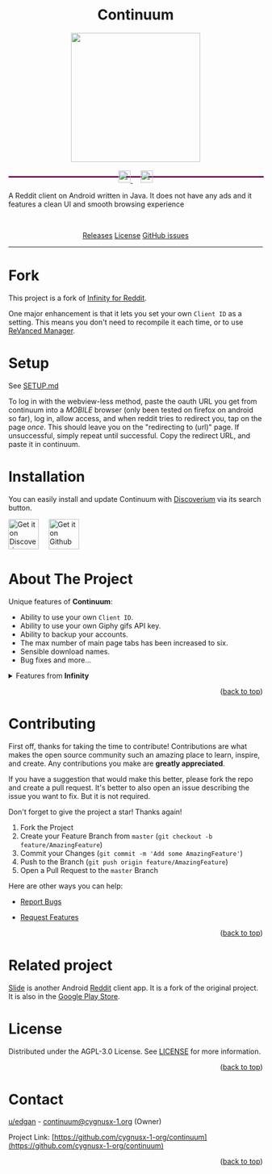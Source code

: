<h1 align="center">Continuum</h1>

<p align="center">
  <picture>
    <source
      width="256px"
      media="(prefers-color-scheme: dark)"
      srcset="assets/logo/space_alien.png"
    >
    <img
      width="256px"
      src="assets/logo/space_alien.png"
    >
  </picture>
</p>

<hr style="display: inline-block; width: 100%; border: 1px dotted #ff00cc;">

<p align="center" style="margin-top: -2em;">
  <a href="https://discord.gg/vDuSpJEDrW">
    <picture>
      <source height="24px" media="(prefers-color-scheme: dark)" srcset="/assets/icons/Discord.png" />
      <img height="24px" src="/assets/icons/Discord.png" />
    </picture>
  </a>&nbsp;&nbsp;&nbsp;
  <a href="https://old.reddit.com/r/continuumreddit/">
    <picture>
      <source height="24px" media="(prefers-color-scheme: dark)" srcset="/assets/icons/Reddit.png" />
      <img height="24px" src="/assets/icons/Reddit.png" />
    </picture>
  </a>
</p>





A Reddit client on Android written in Java. It does not have any ads and it features a clean UI and smooth browsing experience

<br>

<div align="center">

[Releases](https://github.com/cygnusx-1-org/continuum/releases)
[License](https://github.com/cygnusx-1-org/continuum/blob/master/LICENSE)
[GitHub issues](https://github.com/cygnusx-1-org/continuum/issues)

</div>

---
# Fork
This project is a fork of [Infinity for Reddit](https://github.com/Docile-Alligator/Infinity-For-Reddit).

One major enhancement is that it lets you set your own `Client ID` as a setting.
This means you don't need to recompile it each time, or to use [ReVanced Manager](https://github.com/ReVanced/revanced-manager).

# Setup
See [SETUP.md](/SETUP.md)

To log in with the webview-less method, paste the oauth URL you get from continuum into a *MOBILE* browser (only been tested on firefox on android so far), log in, allow access, and when reddit tries to redirect you, tap on the page *once*. This should leave you on the "redirecting to (url)" page. If unsuccessful, simply repeat until successful. Copy the redirect URL, and paste it in continuum.

# Installation
You can easily install and update Continuum with [Discoverium](https://github.com/cygnusx-1-org/Discoverium/) via its search button.
<p align="left">
    <picture>
      <source media="(prefers-color-scheme: dark)" srcset="assets/badges/discoverium.png" height="60">
      <img alt="Get it on Discoverium" src="assets/badges/discoverium.png" height="60">
    </picture>
  </a>
  </a>&nbsp;&nbsp;&nbsp;
  <a href="https://github.com/cygnusx-1-org/continuum/releases/latest">
    <picture>
      <source media="(prefers-color-scheme: dark)" srcset="assets/badges/github.png" height="60">
      <img alt="Get it on Github" src="assets/badges/github.png" height="60">
    </picture>
  </a>
</p>



# About The Project
Unique features of **Continuum**:

- Ability to use your own `Client ID`.
- Ability to use your own Giphy gifs API key.
- Ability to backup your accounts.
- The max number of main page tabs has been increased to six.
- Sensible download names.
- Bug fixes and more...

<details>
<summary>Features from <b>Infinity</b></summary>

* Lazy mode: Automatic scrolling of posts enables you to enjoy amazing posts without moving your thumb.
* Browsing posts
* View comments
* Expand and collapse comments section
* Vote posts and comments
* Save posts
* Write comments
* Edit comments and delete comments
* Submit posts (text, link, image and video)
* Edit posts (mark and unmark NSFW and spoiler and edit flair) and delete posts
* See all the subscribed subreddits and followed users
* View the messages
* Get notifications of unread messages
* etc...

</details>
<p align="right">(<a href="#top">back to top</a>)</p>

# Contributing
First off, thanks for taking the time to contribute! Contributions are what makes the open source community such an amazing place to learn, inspire, and create. Any contributions you make are **greatly appreciated**.

If you have a suggestion that would make this better, please fork the repo and create a pull request.
It's better to also open an issue describing the issue you want to fix. But it is not required.

Don't forget to give the project a star! Thanks again!

1. Fork the Project
2. Create your Feature Branch from `master` (`git checkout -b feature/AmazingFeature`)
3. Commit your Changes (`git commit -m 'Add some AmazingFeature'`)
4. Push to the Branch (`git push origin feature/AmazingFeature`)
5. Open a Pull Request to the `master` Branch

Here are other ways you can help:

- [Report Bugs](https://github.com/cygnusx-1-org/continuum/issues/new?template=bug_report.md)

- [Request Features](https://github.com/cygnusx-1-org/continuum/issues/new?template=feature_request.md)

<p align="right">(<a href="#top">back to top</a>)</p>

# Related project
[Slide](https://github.com/cygnusx-1-org/Slide) is another Android [Reddit](https://www.reddit.com/) client app. It is a fork of the original project. It is also in the [Google Play Store](https://play.google.com/store/apps/details?id=me.edgan.redditslide&hl=en_US).

# License
Distributed under the AGPL-3.0 License. See <a href="https://github.com/cygnusx-1-org/continuum/blob/master/LICENSE">LICENSE</a> for more information.

<p align="right">(<a href="#top">back to top</a>)</p>

# Contact
[u/edgan](https://www.reddit.com/user/edgan) -
continuum@cygnusx-1.org (Owner)

Project Link: [https://github.com/cygnusx-1-org/continuum](https://github.com/cygnusx-1-org/continuum)

<p align="right">(<a href="#top">back to top</a>)</p>
